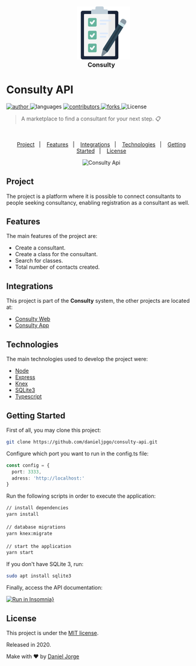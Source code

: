 <h3 align="center" >
 &nbsp;&nbsp; <img
    alt="checklist"
    title="checklist"
    src=".github/logo.png"
    height="140px"
    />
    <div>
      Consulty
    </div>
</h3>

<h1 align="left">Consulty API</h1>

<p align="left">
   <a href="https://github.com/danieljpgo">
      <img
        alt="author"
        src="https://img.shields.io/badge/author-danieljpgo-1b263b?style=flat&labelColor=2f4858"
      />
   </a>
   <img
      alt="languages"
      src="https://img.shields.io/github/languages/count/danieljpgo/consulty-api?color=1b263b&style=flat&labelColor=2f4858"
   />
   <a href="https://github.com/danieljpgo/consulty-api/graphs/contributors">
      <img
        alt="contributors"
        src="https://img.shields.io/github/stars/danieljpgo/consulty-api?color=1b263b&style=flat&labelColor=2f4858"/>
   </a>
    <a href="https://github.com/danieljpgo/consulty-api/network/members">
      <img
         alt="forks"
         src="https://img.shields.io/github/forks/danieljpgo/consulty-api?color=1b263b&style=flat&labelColor=2f4858"/>
   </a>
     <img alt="License" src="https://img.shields.io/badge/license-MIT-1b263b?style=flat&labelColor=2f4858">
</p>

> A marketplace to find a consultant for your next step. :clipboard:

&nbsp;

<p align="center">
   <a href="#project">Project</a>&nbsp;&nbsp;&nbsp;|&nbsp;&nbsp;&nbsp;
   <a href="#features">Features</a>&nbsp;&nbsp;&nbsp;|&nbsp;&nbsp;&nbsp;
   <a href="#integrations">Integrations</a>&nbsp;&nbsp;&nbsp;|&nbsp;&nbsp;&nbsp;
   <a href="#technologies">Technologies</a>&nbsp;&nbsp;&nbsp;|&nbsp;&nbsp;&nbsp;
   <a href="#getting-started">Getting Started</a>&nbsp;&nbsp;&nbsp;|&nbsp;&nbsp;&nbsp;
   <a href="#license">License</a>
</p>

<div align="center">
   <img
      alt="Consulty Api"
      title="Consulty Api"
      src=".github/anim.gif"
      width="640px" />
</div>

## Project
The project is a platform where it is possible to connect consultants to people seeking consultancy, enabling registration as a consultant as well.

## Features
The main features of the project are:
- Create a consultant.
- Create a class for the consultant. 
- Search for classes.
- Total number of contacts created.

## Integrations
This project is part of the **Consulty** system, the other projects are located at:
- [Consulty Web](https://github.com/danieljpgo/consulty-web)
- [Consulty App](https://github.com/danieljpgo/consulty-app)

## Technologies
The main technologies used to develop the project were:
- [Node](https://nodejs.org/en/)
- [Express](https://expressjs.com/)
- [Knex](http://knexjs.org/)
- [SQLite3](https://www.sqlite.org/version3.html)
- [Typescript](https://www.typescriptlang.org/)

## Getting Started
First of all, you may clone this project:
```bash
git clone https://github.com/danieljpgo/consulty-api.git
```

Configure which port you want to run in the config.ts file:
```ts
const config = {
  port: 3333,
  adress: 'http://localhost:'
}
```

Run the following scripts in order to execute the application:
```bash
// install dependencies
yarn install

// database migrations
yarn knex:migrate

// start the application
yarn start
```
If you don't have SQLite 3, run:
```bash
sudo apt install sqlite3
```
Finally, access the API documentation:

[![Run in Insomnia}](https://insomnia.rest/images/run.svg)](https://insomnia.rest/run/?label=Consulty%20API&uri=https%3A%2F%2Fraw.githubusercontent.com%2Fdanieljpgo%2Fconsulty-api%2Fmaster%2F.github%2Fdocs.json)


## License
This project is under the [MIT license](https://github.com/danieljpgo/consulty-api/blob/master/LICENSE).
<div>Released in 2020.</div>

Make with ❤️ by [Daniel Jorge](https://github.com/danieljpgo)